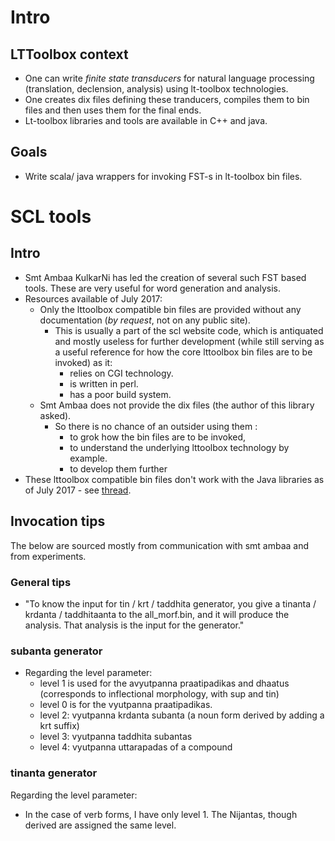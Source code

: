 
# Intro
## LTToolbox context
- One can write *finite state transducers* for natural language processing (translation, declension, analysis) using lt-toolbox technologies.
- One creates dix files defining these tranducers, compiles them to bin files and then uses them for the final ends.
- Lt-toolbox libraries and tools are available in C++ and java.

## Goals
- Write scala/ java wrappers for invoking FST-s in lt-toolbox bin files.

# SCL tools
## Intro
- Smt Ambaa KulkarNi has led the creation of several such FST based tools. These are very useful for word generation and analysis.
- Resources available of July 2017:
  - Only the lttoolbox compatible bin files are provided without any documentation (*by request*, not on any public site).
    - This is usually a part of the scl website code, which is antiquated and mostly useless for further development (while still serving as a useful reference for how the core lttoolbox bin files are to be invoked) as it:
      - relies on CGI technology.
      - is written in perl.
      - has a poor build system.
  - Smt Ambaa does not provide the dix files (the author of this library asked).
    - So there is no chance of an outsider using them :
      - to grok how the bin files are to be invoked,
      - to understand the underlying lttoolbox technology by example.
      - to develop them further
- These lttoolbox compatible bin files don't work with the Java libraries as of July 2017 - see [thread](https://sourceforge.net/p/apertium/mailman/apertium-stuff/?viewmonth=201706).

## Invocation tips
The below are sourced mostly from communication with smt ambaa and from experiments.

### General tips
- "To know the input for tin / krt / taddhita generator, you give a tinanta / krdanta / taddhitaanta to the all_morf.bin, and it will produce the analysis. That analysis is the input for the generator."

### subanta generator
- Regarding the level parameter:
    - level 1 is used for the avyutpanna praatipadikas and dhaatus (corresponds to inflectional morphology, with sup and tin)
    - level 0 is for the vyutpanna praatipadikas.
    - level 2: vyutpanna krdanta subanta (a noun form derived by adding a krt suffix)
    - level 3: vyutpanna taddhita subantas
    - level 4: vyutpanna uttarapadas of a compound

### tinanta generator
Regarding the level parameter:
 - In the case of verb forms, I have only level 1. The Nijantas, though derived are assigned the same level.
